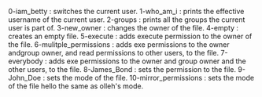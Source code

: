 0-iam_betty : switches the current user.
1-who_am_i : prints the effective username of the current user.
2-groups : prints all the groups the current user is part of.
3-new_owner : changes the owner of the file.
4-empty : creates an empty file.
5-execute : adds execute permission to the owner of the file.
6-mulitple_permissions : adds exe permissions to the owner andgroup owner, and read permissions to other users, to the file.
7-everybody : adds exe permissions to the owner and group owner and the other users, to the file.
8-James_Bond : sets the permission to the file.
9-John_Doe : sets the mode of the file.
10-mirror_permissions : sets the mode of the file hello the same as olleh's mode.
